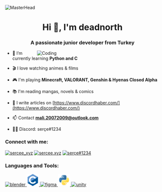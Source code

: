 ![MasterHead](https://64.media.tumblr.com/ca828825e1c2b7158ba4bd4419ea3887/d22525b4c14f4631-44/s640x960/8cad8a9ec2b977b5ed18a6ab009026d2511f0a81.gif)
<h1 align="center">Hi 👋, I'm deadnorth</h1>
<h3 align="center">A passionate junior developer from Turkey</h3>
<img align="right" alt="Coding" width="400" src="https://64.media.tumblr.com/241c75d2922c780f0a147205f6a184f8/8db22dbf6df3abe8-10/s640x960/231d6a6575ed48061e2de51ad46154b51b626f2e.gif">

- 🌱 I’m currently learning **Python and C**

- 🎬 I love watching animes & films 

- 🎮 I'm playing **Minecraft, VALORANT, Genshin & Hyenas Closed Alpha**

- 📚 I'm reading mangas, novels & comics

- 📝 I write articles on [https://www.discordhaber.com/](https://www.discordhaber.com/)

- 📫 Contact **mali.20072009@outlook.com**

- 🐱‍👤 Discord: serçe#1234

<h3 align="left">Connect with me:</h3>
<p align="left">
<a href="https://twitter.com/sercee_xyz" target="blank"><img align="center" src="https://raw.githubusercontent.com/rahuldkjain/github-profile-readme-generator/master/src/images/icons/Social/twitter.svg" alt="sercee_xyz" height="30" width="40" /></a>
<a href="https://instagram.com/sercee.xyz" target="blank"><img align="center" src="https://raw.githubusercontent.com/rahuldkjain/github-profile-readme-generator/master/src/images/icons/Social/instagram.svg" alt="sercee.xyz" height="30" width="40" /></a>
<a href="https://discord.gg/serçe#1234" target="blank"><img align="center" src="https://raw.githubusercontent.com/rahuldkjain/github-profile-readme-generator/master/src/images/icons/Social/discord.svg" alt="serçe#1234" height="30" width="40" /></a>
</p>

<h3 align="left">Languages and Tools:</h3>
<p align="left"> <a href="https://www.blender.org/" target="_blank" rel="noreferrer"> <img src="https://download.blender.org/branding/community/blender_community_badge_white.svg" alt="blender" width="40" height="40"/> </a> <a href="https://www.cprogramming.com/" target="_blank" rel="noreferrer"> <img src="https://raw.githubusercontent.com/devicons/devicon/master/icons/c/c-original.svg" alt="c" width="40" height="40"/> </a> <a href="https://www.figma.com/" target="_blank" rel="noreferrer"> <img src="https://www.vectorlogo.zone/logos/figma/figma-icon.svg" alt="figma" width="40" height="40"/> </a> <a href="https://www.python.org" target="_blank" rel="noreferrer"> <img src="https://raw.githubusercontent.com/devicons/devicon/master/icons/python/python-original.svg" alt="python" width="40" height="40"/> </a> <a href="https://unity.com/" target="_blank" rel="noreferrer"> <img src="https://www.vectorlogo.zone/logos/unity3d/unity3d-icon.svg" alt="unity" width="40" height="40"/> </a> </p>



